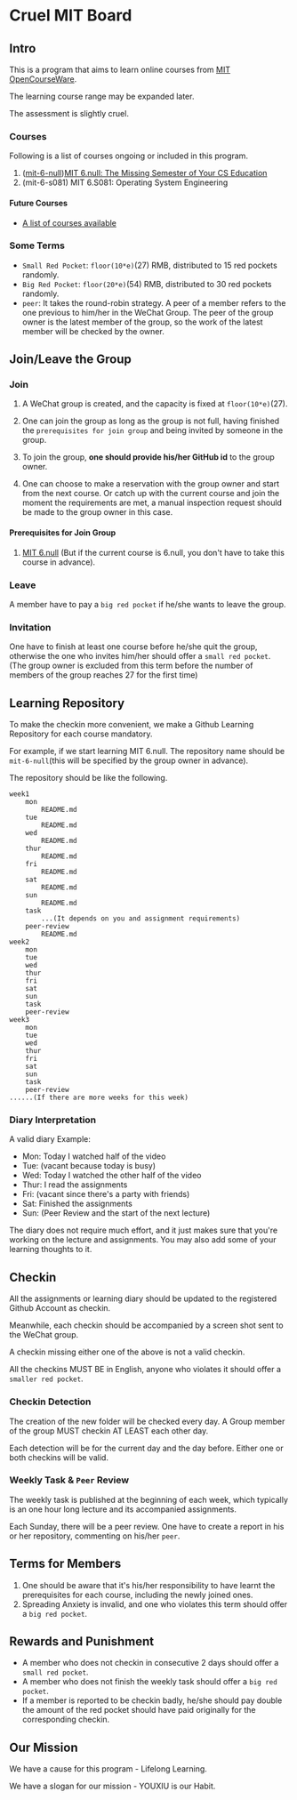 # Cruel  MIT Board

## Intro
This is a program that aims to learn online courses from [MIT OpenCourseWare](https://ocw.mit.edu/index.htm).

The learning course range may be expanded later.

The assessment is slightly cruel.

### Courses
Following is a list of courses ongoing or included in this program. 

1. ([mit-6-null](courses/mit-6-null/README.md))[MIT 6.null: The Missing Semester of Your CS Education](https://missing.csail.mit.edu/)
2. (mit-6-s081) MIT 6.S081: Operating System Engineering

#### Future Courses
- [A list of courses available](courses/future-courses.md)

### Some Terms
- `Small Red Pocket`: `floor(10*e)`(27) RMB, distributed to 15 red pockets randomly.
- `Big Red Pocket`: `floor(20*e)`(54) RMB, distributed to 30 red pockets randomly.
- `peer`: It takes the round-robin strategy. A peer of a member refers to the one previous to him/her in the WeChat Group. The peer of the group owner is the latest member of the group, so the work of the latest member will be checked by the owner.


## Join/Leave the Group

### Join
1. A WeChat group is created, and the capacity is fixed at `floor(10*e)`(27).

2. One can join the group as long as the group is not full, having finished the `prerequisites for join group` and being invited by someone in the group.

3. To join the group, **one should provide his/her GitHub id** to the group owner.

4. One can choose to make a reservation with the group owner and start from the next course. Or catch up with the current course and join the moment the requirements are met, a manual inspection request should be made to the group owner in this case.

#### Prerequisites for Join Group
1. [MIT 6.null](https://missing.csail.mit.edu/) (But if the current course is 6.null, you don't have to take this course in advance).

### Leave

A member have to pay a `big red pocket` if he/she wants to leave the group.

### Invitation

One have to finish at least one course before he/she quit the group, otherwise the one who invites him/her should offer a `small red pocket`. (The group owner is excluded from this term before the number of members of the group reaches 27 for the first time)

## Learning Repository

To make the checkin more convenient, we make a Github Learning Repository for each course mandatory.

For example, if we start learning MIT 6.null. The repository name should be `mit-6-null`(this will be specified by the group owner in advance).
 
 
The repository should be like the following.

```
week1
    mon
        README.md
    tue
        README.md
    wed
        README.md
    thur
        README.md
    fri
        README.md
    sat
        README.md
    sun
        README.md
    task
        ...(It depends on you and assignment requirements)
    peer-review
        README.md
week2
    mon
    tue
    wed
    thur
    fri
    sat
    sun
    task
    peer-review
week3
    mon
    tue
    wed
    thur
    fri
    sat
    sun
    task
    peer-review
......(If there are more weeks for this week)
```

### Diary Interpretation
A valid diary Example:
- Mon: Today I watched half of the video
- Tue: (vacant because today is busy)
- Wed: Today I watched the other half of the video
- Thur: I read the assignments
- Fri: (vacant since there's a party with friends)
- Sat: Finished the assignments
- Sun: (Peer Review and the start of the next lecture)

The diary does not require much effort, and it just makes sure that you're working on the lecture and assignments. You may also add some of your learning thoughts to it.

 
## Checkin

All the assignments or learning diary should be updated to the registered Github Account as checkin.

Meanwhile, each checkin should be accompanied by a screen shot sent to the WeChat group.

A checkin missing either one of the above is not a valid checkin. 

All the checkins MUST BE in English, anyone who violates it should offer a `smaller red pocket`.

### Checkin Detection

The creation of the new folder will be checked every day. A Group member of the group MUST checkin AT LEAST each other day. 

Each detection will be for the current day and the day before. Either one or both checkins will be valid.

### Weekly Task & `Peer` Review
The weekly task is published at the beginning of each week, which typically is an one hour long lecture and its accompanied assignments. 

Each Sunday, there will be a peer review. One have to create a report in his or her repository, commenting on his/her `peer`.

## Terms for Members

1. One should be aware that it's his/her responsibility to have learnt the prerequisites for each course, including the newly joined ones.
2. Spreading Anxiety is invalid, and one who violates this term should offer a `big red pocket`.

## Rewards and Punishment 
- A member who does not checkin in consecutive 2 days should offer a `small red pocket`.
- A member who does not finish the weekly task should offer a `big red pocket`.
- If a member is reported to be checkin badly, he/she should pay double the amount of the red pocket should have paid originally for the corresponding checkin.

## Our Mission
We have a cause for this program - Lifelong Learning.

We have a slogan for our mission - YOUXIU is our Habit.